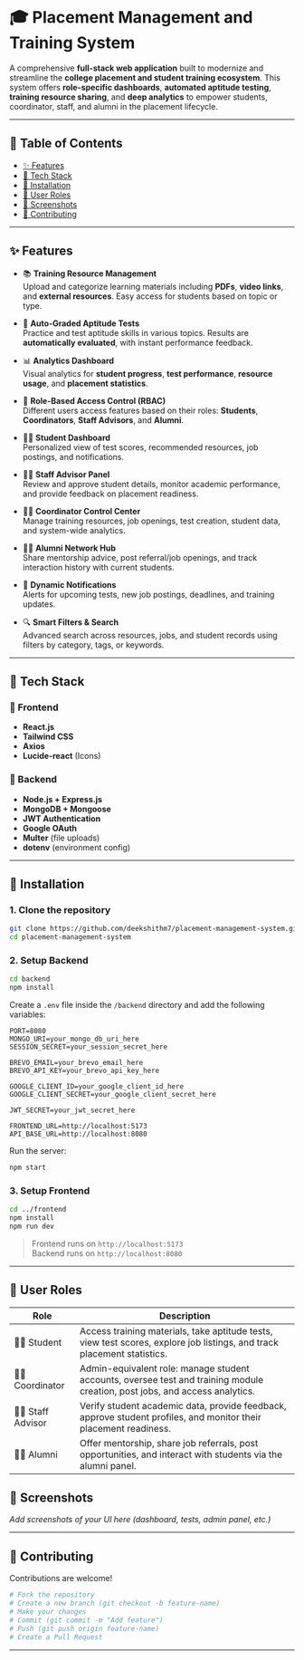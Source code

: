 # 🎓 Placement Management and Training System

A comprehensive **full-stack web application** built to modernize and streamline the **college placement and student training ecosystem**. This system offers **role-specific dashboards**, **automated aptitude testing**, **training resource sharing**, and **deep analytics** to empower students, coordinator, staff, and alumni in the placement lifecycle.

---

## 📌 Table of Contents

- [✨ Features](#-features)
- [🧰 Tech Stack](#-tech-stack)
- [🚀 Installation](#-installation)
- [👥 User Roles](#-user-roles)
- [📸 Screenshots](#-screenshots)
- [🤝 Contributing](#-contributing)

---

## ✨ Features

- 📚 **Training Resource Management**  
  Upload and categorize learning materials including **PDFs**, **video links**, and **external resources**. Easy access for students based on topic or type.

- 🧠 **Auto-Graded Aptitude Tests**  
  Practice and test aptitude skills in various topics. Results are **automatically evaluated**, with instant performance feedback.

- 📊 **Analytics Dashboard**  
  Visual analytics for **student progress**, **test performance**, **resource usage**, and **placement statistics**.

- 🔐 **Role-Based Access Control (RBAC)**  
  Different users access features based on their roles: **Students**, **Coordinators**, **Staff Advisors**, and **Alumni**.

- 🧑‍🎓 **Student Dashboard**  
  Personalized view of test scores, recommended resources, job postings, and notifications.

- 🧑‍🏫 **Staff Advisor Panel**  
  Review and approve student details, monitor academic performance, and provide feedback on placement readiness.

- 👨‍💼 **Coordinator Control Center**  
  Manage training resources, job openings, test creation, student data, and system-wide analytics.

- 👩‍💼 **Alumni Network Hub**  
  Share mentorship advice, post referral/job openings, and track interaction history with current students.

- 🔔 **Dynamic Notifications**  
  Alerts for upcoming tests, new job postings, deadlines, and training updates.

- 🔍 **Smart Filters & Search**  
  Advanced search across resources, jobs, and student records using filters by category, tags, or keywords.

---

## 🧰 Tech Stack

### 🔹 Frontend
- **React.js**
- **Tailwind CSS**
- **Axios**
- **Lucide-react** (Icons)

### 🔹 Backend
- **Node.js + Express.js**
- **MongoDB + Mongoose**
- **JWT Authentication**
- **Google OAuth**
- **Multer** (file uploads)
- **dotenv** (environment config)

---

## 🚀 Installation

### 1. Clone the repository
```bash
git clone https://github.com/deekshithm7/placement-management-system.git
cd placement-management-system
```

### 2. Setup Backend
```bash
cd backend
npm install
```

Create a `.env` file inside the `/backend` directory and add the following variables:

```env
PORT=8080
MONGO_URI=your_mongo_db_uri_here
SESSION_SECRET=your_session_secret_here

BREVO_EMAIL=your_brevo_email_here
BREVO_API_KEY=your_brevo_api_key_here

GOOGLE_CLIENT_ID=your_google_client_id_here
GOOGLE_CLIENT_SECRET=your_google_client_secret_here

JWT_SECRET=your_jwt_secret_here

FRONTEND_URL=http://localhost:5173
API_BASE_URL=http://localhost:8080
```
Run the server:
```bash
npm start
```

### 3. Setup Frontend
```bash
cd ../frontend
npm install
npm run dev
```

> Frontend runs on `http://localhost:5173`  
> Backend runs on `http://localhost:8080`

---

## 👥 User Roles

| Role           | Description                                                                                          |
|----------------|--------------------------------------------------------------------------------------------------|
| 🧑‍🎓 Student      | Access training materials, take aptitude tests, view test scores, explore job listings, and track placement statistics. |
| 🧑‍💼 Coordinator  | Admin-equivalent role: manage student accounts, oversee test and training module creation, post jobs, and access analytics.   |
| 🧑‍🏫 Staff Advisor| Verify student academic data, provide feedback, approve student profiles, and monitor their placement readiness.             |
| 👨‍🎓 Alumni       | Offer mentorship, share job referrals, post opportunities, and interact with students via the alumni panel.                   |



## 📸 Screenshots

_Add screenshots of your UI here (dashboard, tests, admin panel, etc.)_

---

## 🤝 Contributing

Contributions are welcome!

```bash
# Fork the repository
# Create a new branch (git checkout -b feature-name)
# Make your changes
# Commit (git commit -m "Add feature")
# Push (git push origin feature-name)
# Create a Pull Request
```

---

